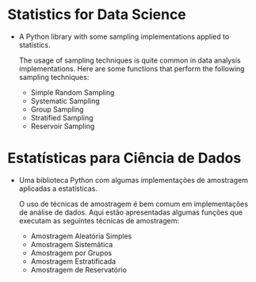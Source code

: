 # Statistics for Data Science
- A Python library with some sampling implementations applied to statistics.

  The usage of sampling techniques is quite common in data analysis implementations.
  Here are some functions that perform the following sampling techniques:
  - Simple Random Sampling
  - Systematic Sampling
  - Group Sampling
  - Stratified Sampling
  - Reservoir Sampling

# Estatísticas para Ciência de Dados
- Uma biblioteca Python com algumas implementações de amostragem aplicadas a estatísticas.

  O uso de técnicas de amostragem é bem comum em implementações de análise de dados.
  Aqui estão apresentadas algumas funções que executam as seguintes técnicas de amostragem:
  - Amostragem Aleatória Simples
  - Amostragem Sistemática
  - Amostragem por Grupos
  - Amostragem Estratificada
  - Amostragem de Reservatório
  

